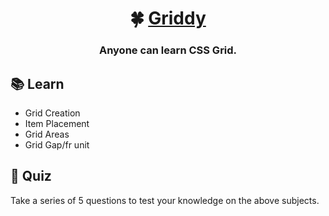 <h1 align="center">🍀 <a href="https://github.com/Halmesn/Griddy">Griddy</a></h1>
<h3 align="center">Anyone can learn CSS Grid.</h3>

<h2>📚 Learn </h2>
<ul>
    <li>Grid Creation</li>
    <li>Item Placement</li>
    <li>Grid Areas</li>
    <li>Grid Gap/fr unit</li>
</ul>

<h2>🤔 Quiz </h2>
<p>Take a series of 5 questions to test your knowledge on the above subjects.</p>
